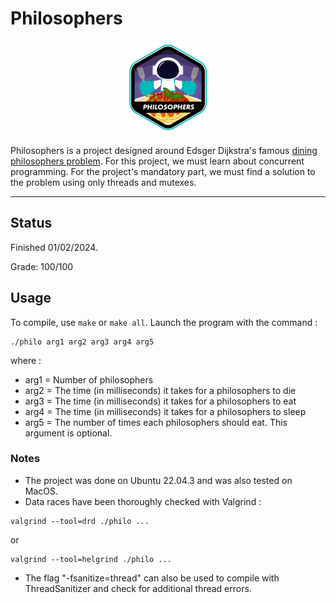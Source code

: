 # Philosophers

<p align="center">
  <img src="https://github.com/ArenKae/ArenKae/blob/main/42%20badges/philosopherse.png" alt="'Philosophers 42 project badge">
</p>

Philosophers is a project designed around Edsger Dijkstra's famous [dining philosophers problem](https://en.wikipedia.org/wiki/Dining_philosophers_problem). For this project, we must learn about concurrent programming. For the project's mandatory part, we must find a solution to the problem using only threads and mutexes.

---

## Status
Finished 01/02/2024.

Grade: 100/100

## Usage
To compile, use ```make``` or ```make all```.
Launch the program with the command : 
```
./philo arg1 arg2 arg3 arg4 arg5
```
where :
- arg1 = Number of philosophers
- arg2 = The time (in milliseconds) it takes for a philosophers to die
- arg3 = The time (in milliseconds) it takes for a philosophers to eat
- arg4 = The time (in milliseconds) it takes for a philosophers to sleep
- arg5 = The number of times each philosophers should eat. This argument is optional.

### Notes
- The project was done on Ubuntu 22.04.3 and was also tested on MacOS.
- Data races have been thoroughly checked with Valgrind :
```
valgrind --tool=drd ./philo ...
```
or
```
valgrind --tool=helgrind ./philo ...
```
- The flag "-fsanitize=thread" can also be used to compile with ThreadSanitizer and check for additional thread errors.
